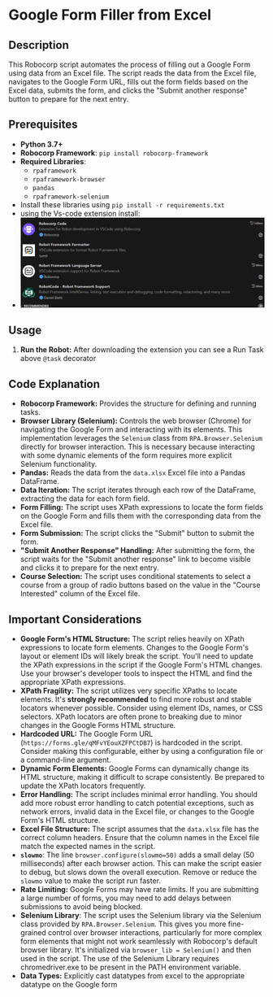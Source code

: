# Google Form Filler from Excel

## Description

This Robocorp script automates the process of filling out a Google Form using data from an Excel file. The script reads the data from the Excel file, navigates to the Google Form URL, fills out the form fields based on the Excel data, submits the form, and clicks the "Submit another response" button to prepare for the next entry.

## Prerequisites

*   **Python 3.7+**
*   **Robocorp Framework**: `pip install robocorp-framework`
*   **Required Libraries**:
    *   `rpaframework`
    *   `rpaframework-browser`
    *   `pandas`
    *   `rpaframework-selenium`
*   Install these libraries using `pip install -r requirements.txt`
*   using the Vs-code extension install:
*   ![Requirement Extension](https://github.com/stha-sanket/RPA-Auto-WebsiteScraper/blob/main/requirement-extension.png?raw=true)
  
## Usage

1.  **Run the Robot:**
 After downloading the extension you can see a Run Task above `@task` decorator

## Code Explanation

*   **Robocorp Framework:** Provides the structure for defining and running tasks.
*   **Browser Library (Selenium):** Controls the web browser (Chrome) for navigating the Google Form and interacting with its elements. This implementation leverages the `Selenium` class from `RPA.Browser.Selenium` directly for browser interaction. This is necessary because interacting with some dynamic elements of the form requires more explicit Selenium functionality.
*   **Pandas:** Reads the data from the `data.xlsx` Excel file into a Pandas DataFrame.
*   **Data Iteration:** The script iterates through each row of the DataFrame, extracting the data for each form field.
*   **Form Filling:** The script uses XPath expressions to locate the form fields on the Google Form and fills them with the corresponding data from the Excel file.
*   **Form Submission:** The script clicks the "Submit" button to submit the form.
*   **"Submit Another Response" Handling:** After submitting the form, the script waits for the "Submit another response" link to become visible and clicks it to prepare for the next entry.
*   **Course Selection:** The script uses conditional statements to select a course from a group of radio buttons based on the value in the "Course Interested" column of the Excel file.

## Important Considerations

*   **Google Form's HTML Structure:** The script relies heavily on XPath expressions to locate form elements. Changes to the Google Form's layout or element IDs will likely break the script. You'll need to update the XPath expressions in the script if the Google Form's HTML changes. Use your browser's developer tools to inspect the HTML and find the appropriate XPath expressions.
*   **XPath Fragility:** The script utilizes very specific XPaths to locate elements. It's **strongly recommended** to find more robust and stable locators whenever possible. Consider using element IDs, names, or CSS selectors. XPath locators are often prone to breaking due to minor changes in the Google Forms HTML structure.
*   **Hardcoded URL:** The Google Form URL (`https://forms.gle/qMFvYEouXZFPCtDB7`) is hardcoded in the script. Consider making this configurable, either by using a configuration file or a command-line argument.
*   **Dynamic Form Elements:** Google Forms can dynamically change its HTML structure, making it difficult to scrape consistently. Be prepared to update the XPath locators frequently.
*   **Error Handling:** The script includes minimal error handling. You should add more robust error handling to catch potential exceptions, such as network errors, invalid data in the Excel file, or changes to the Google Form's HTML structure.
*   **Excel File Structure:** The script assumes that the `data.xlsx` file has the correct column headers. Ensure that the column names in the Excel file match the expected names in the script.
*   **`slowmo`**: The line `browser.configure(slowmo=50)` adds a small delay (50 milliseconds) after each browser action. This can make the script easier to debug, but slows down the overall execution. Remove or reduce the `slowmo` value to make the script run faster.
*   **Rate Limiting:** Google Forms may have rate limits. If you are submitting a large number of forms, you may need to add delays between submissions to avoid being blocked.
*   **Selenium Library**:  The script uses the Selenium library via the Selenium class provided by `RPA.Browser.Selenium`. This gives you more fine-grained control over browser interactions, particularly for more complex form elements that might not work seamlessly with Robocorp's default browser library. It's initialized via `browser_lib = Selenium()` and then used in the script. The use of the Selenium Library requires chromedriver.exe to be present in the PATH environment variable.
*   **Data Types:** Explicitly cast datatypes from excel to the appropriate datatype on the Google form
